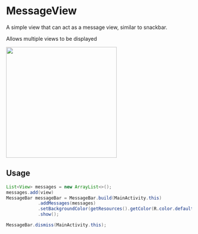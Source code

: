 # MessageView

A simple view that can act as a message view, similar to snackbar.

Allows multiple views to be displayed

<img src="https://media.giphy.com/media/jIpsCJzSYqMsoQm21i/giphy.gif" width="300">


## Usage

```java
List<View> messages = new ArrayList<>();
messages.add(view)
MessageBar messageBar = MessageBar.build(MainActivity.this)
            .addMessages(messages)
            .setBackgroundColor(getResources().getColor(R.color.default_action_color))
            .show();
```

```java
MessageBar.dismiss(MainActivity.this);
```
